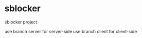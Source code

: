 sblocker
========

sblocker project



use branch server for server-side
use branch client for client-side
